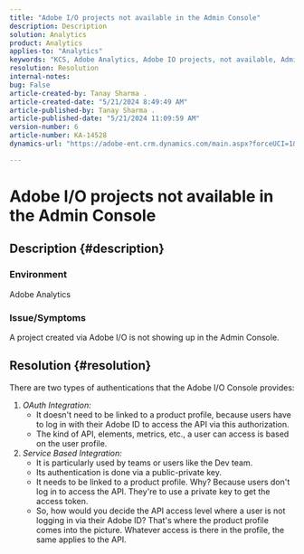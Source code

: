```yaml
---
title: "Adobe I/O projects not available in the Admin Console"
description: Description
solution: Analytics
product: Analytics
applies-to: "Analytics"
keywords: "KCS, Adobe Analytics, Adobe IO projects, not available, Admin Console, OAuth Integration, Service Based Integration"
resolution: Resolution
internal-notes: 
bug: False
article-created-by: Tanay Sharma .
article-created-date: "5/21/2024 8:49:49 AM"
article-published-by: Tanay Sharma .
article-published-date: "5/21/2024 11:09:59 AM"
version-number: 6
article-number: KA-14528
dynamics-url: "https://adobe-ent.crm.dynamics.com/main.aspx?forceUCI=1&pagetype=entityrecord&etn=knowledgearticle&id=fbce010f-4f17-ef11-9f8a-6045bd006b25"

---
```

# Adobe I/O projects not available in the Admin Console

## Description {#description}


### Environment

Adobe Analytics

### Issue/Symptoms

A project created via Adobe I/O is not showing up in the Admin Console.


## Resolution {#resolution}


There are two types of authentications that the Adobe I/O Console provides:

1. *OAuth Integration:*
    - It doesn't need to be linked to a product profile, because users have to log in with their Adobe ID to access the API via this authorization.
    - The kind of API, elements, metrics, etc., a user can access is based on the user profile.
2. *Service Based Integration:*
    - It is particularly used by teams or users like the Dev team.
    - Its authentication is done via a public-private key.
    - It needs to be linked to a product profile. Why? Because users don't log in to access the API. They're to use a private key to get the access token.
    - So, how would you decide the API access level where a user is not logging in via their Adobe ID? That's where the product profile comes into the picture. Whatever access is there in the profile, the same applies to the API.

